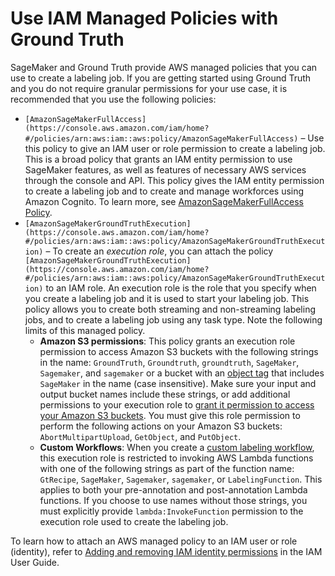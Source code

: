 # Use IAM Managed Policies with Ground Truth<a name="sms-security-permissions-get-started"></a>

SageMaker and Ground Truth provide AWS managed policies that you can use to create a labeling job\. If you are getting started using Ground Truth and you do not require granular permissions for your use case, it is recommended that you use the following policies:
+ `[AmazonSageMakerFullAccess](https://console.aws.amazon.com/iam/home?#/policies/arn:aws:iam::aws:policy/AmazonSageMakerFullAccess)` – Use this policy to give an IAM user or role permission to create a labeling job\. This is a broad policy that grants an IAM entity permission to use SageMaker features, as well as features of necessary AWS services through the console and API\. This policy gives the IAM entity permission to create a labeling job and to create and manage workforces using Amazon Cognito\. To learn more, see [AmazonSageMakerFullAccess Policy](https://docs.aws.amazon.com/sagemaker/latest/dg/security-iam-awsmanpol.html#security-iam-awsmanpol-AmazonSageMakerFullAccess)\.
+ `[AmazonSageMakerGroundTruthExecution](https://console.aws.amazon.com/iam/home?#/policies/arn:aws:iam::aws:policy/AmazonSageMakerGroundTruthExecution)` – To create an *execution role*, you can attach the policy `[AmazonSageMakerGroundTruthExecution](https://console.aws.amazon.com/iam/home?#/policies/arn:aws:iam::aws:policy/AmazonSageMakerGroundTruthExecution)` to an IAM role\. An execution role is the role that you specify when you create a labeling job and it is used to start your labeling job\. This policy allows you to create both streaming and non\-streaming labeling jobs, and to create a labeling job using any task type\. Note the following limits of this managed policy\.
  + **Amazon S3 permissions**: This policy grants an execution role permission to access Amazon S3 buckets with the following strings in the name: `GroundTruth`, `Groundtruth`, `groundtruth`, `SageMaker`, `Sagemaker`, and `sagemaker` or a bucket with an [object tag](https://docs.aws.amazon.com/AmazonS3/latest/userguide/object-tagging.html) that includes `SageMaker` in the name \(case insensitive\)\. Make sure your input and output bucket names include these strings, or add additional permissions to your execution role to [grant it permission to access your Amazon S3 buckets](https://docs.aws.amazon.com/IAM/latest/UserGuide/reference_policies_examples_s3_rw-bucket.html)\. You must give this role permission to perform the following actions on your Amazon S3 buckets: `AbortMultipartUpload`, `GetObject`, and `PutObject`\.
  + **Custom Workflows**: When you create a [custom labeling workflow](https://docs.aws.amazon.com/sagemaker/latest/dg/sms-custom-templates.html), this execution role is restricted to invoking AWS Lambda functions with one of the following strings as part of the function name: `GtRecipe`, `SageMaker`, `Sagemaker`, `sagemaker`, or `LabelingFunction`\. This applies to both your pre\-annotation and post\-annotation Lambda functions\. If you choose to use names without those strings, you must explicitly provide `lambda:InvokeFunction` permission to the execution role used to create the labeling job\.

To learn how to attach an AWS managed policy to an IAM user or role \(identity\), refer to [Adding and removing IAM identity permissions](https://docs.aws.amazon.com/IAM/latest/UserGuide/access_policies_manage-attach-detach.html#add-policies-console) in the IAM User Guide\.